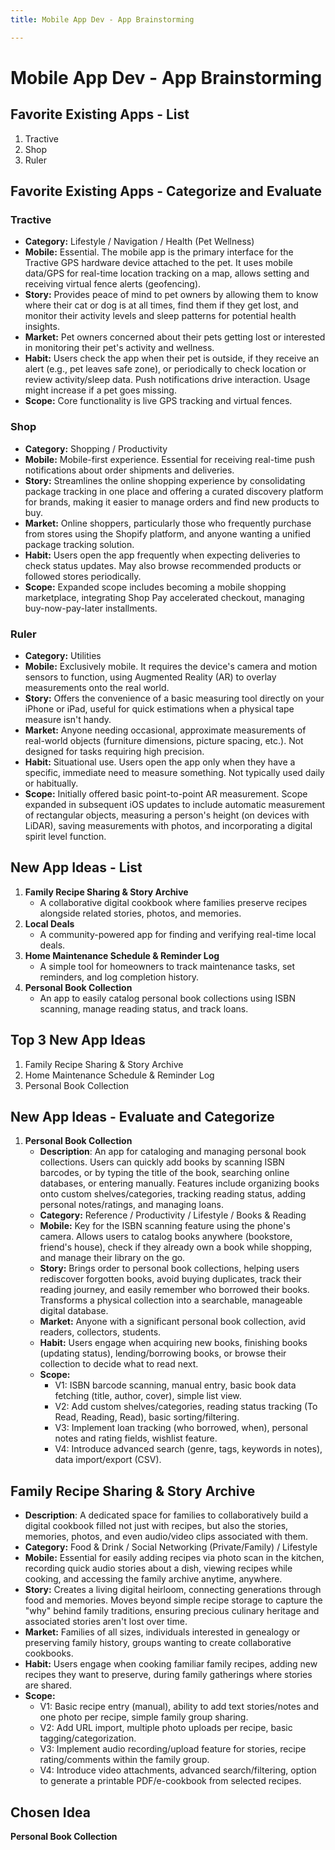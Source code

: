 ```yaml
---
title: Mobile App Dev - App Brainstorming

---
```


Mobile App Dev - App Brainstorming
===

## Favorite Existing Apps - List
1. Tractive
2. Shop
3. Ruler

## Favorite Existing Apps - Categorize and Evaluate


### Tractive

* **Category:** Lifestyle / Navigation / Health (Pet Wellness)
* **Mobile:** Essential. The mobile app is the primary interface for the Tractive GPS hardware device attached to the pet. It uses mobile data/GPS for real-time location tracking on a map, allows setting and receiving virtual fence alerts (geofencing).
* **Story:** Provides peace of mind to pet owners by allowing them to know where their cat or dog is at all times, find them if they get lost, and monitor their activity levels and sleep patterns for potential health insights.
* **Market:** Pet owners concerned about their pets getting lost or interested in monitoring their pet's activity and wellness. 
* **Habit:** Users check the app when their pet is outside, if they receive an alert (e.g., pet leaves safe zone), or periodically to check location or review activity/sleep data. Push notifications drive interaction. Usage might increase if a pet goes missing.
* **Scope:** Core functionality is live GPS tracking and virtual fences.

### Shop

* **Category:** Shopping / Productivity
* **Mobile:** Mobile-first experience. Essential for receiving real-time push notifications about order shipments and deliveries. 
* **Story:** Streamlines the online shopping experience by consolidating package tracking in one place and offering a curated discovery platform for brands, making it easier to manage orders and find new products to buy.
* **Market:** Online shoppers, particularly those who frequently purchase from stores using the Shopify platform, and anyone wanting a unified package tracking solution.
* **Habit:** Users open the app frequently when expecting deliveries to check status updates. May also browse recommended products or followed stores periodically.
* **Scope:** Expanded scope includes becoming a mobile shopping marketplace, integrating Shop Pay accelerated checkout, managing buy-now-pay-later installments.

### Ruler

* **Category:** Utilities
* **Mobile:** Exclusively mobile. It requires the device's camera and motion sensors to function, using Augmented Reality (AR) to overlay measurements onto the real world.
* **Story:** Offers the convenience of a basic measuring tool directly on your iPhone or iPad, useful for quick estimations when a physical tape measure isn't handy.
* **Market:** Anyone needing occasional, approximate measurements of real-world objects (furniture dimensions, picture spacing, etc.). Not designed for tasks requiring high precision.
* **Habit:** Situational use. Users open the app only when they have a specific, immediate need to measure something. Not typically used daily or habitually.
* **Scope:** Initially offered basic point-to-point AR measurement. Scope expanded in subsequent iOS updates to include automatic measurement of rectangular objects, measuring a person's height (on devices with LiDAR), saving measurements with photos, and incorporating a digital spirit level function.

## New App Ideas - List

1.  **Family Recipe Sharing & Story Archive**
    * A collaborative digital cookbook where families preserve recipes alongside related stories, photos, and memories.
2.  **Local Deals**
    * A community-powered app for finding and verifying real-time local deals.
3.  **Home Maintenance Schedule & Reminder Log**
    * A simple tool for homeowners to track maintenance tasks, set reminders, and log completion history.
4.  **Personal Book Collection**
    * An app to easily catalog personal book collections using ISBN scanning, manage reading status, and track loans.

## Top 3 New App Ideas

1.  Family Recipe Sharing & Story Archive
2.  Home Maintenance Schedule & Reminder Log
3.  Personal Book Collection

## New App Ideas - Evaluate and Categorize

1.  **Personal Book Collection**
    * **Description**: An app for cataloging and managing personal book collections. Users can quickly add books by scanning ISBN barcodes, or by typing the title of the book, searching online databases, or entering manually. Features include organizing books onto custom shelves/categories, tracking reading status, adding personal notes/ratings, and managing loans.
    * **Category:** Reference / Productivity / Lifestyle / Books & Reading
    * **Mobile:** Key for the ISBN scanning feature using the phone's camera. Allows users to catalog books anywhere (bookstore, friend's house), check if they already own a book while shopping, and manage their library on the go.
    * **Story:** Brings order to personal book collections, helping users rediscover forgotten books, avoid buying duplicates, track their reading journey, and easily remember who borrowed their books. Transforms a physical collection into a searchable, manageable digital database.
    * **Market:** Anyone with a significant personal book collection, avid readers, collectors, students.
    * **Habit:** Users engage when acquiring new books, finishing books (updating status), lending/borrowing books, or browse their collection to decide what to read next.
    * **Scope:**
        * V1: ISBN barcode scanning, manual entry, basic book data fetching (title, author, cover), simple list view.
        * V2: Add custom shelves/categories, reading status tracking (To Read, Reading, Read), basic sorting/filtering.
        * V3: Implement loan tracking (who borrowed, when), personal notes and rating fields, wishlist feature.
        * V4: Introduce advanced search (genre, tags, keywords in notes), data import/export (CSV).

## Family Recipe Sharing & Story Archive

* **Description**: A dedicated space for families to collaboratively build a digital cookbook filled not just with recipes, but also the stories, memories, photos, and even audio/video clips associated with them. 
* **Category:** Food & Drink / Social Networking (Private/Family) / Lifestyle
* **Mobile:** Essential for easily adding recipes via photo scan in the kitchen, recording quick audio stories about a dish, viewing recipes while cooking, and accessing the family archive anytime, anywhere. 
* **Story:** Creates a living digital heirloom, connecting generations through food and memories. Moves beyond simple recipe storage to capture the "why" behind family traditions, ensuring precious culinary heritage and associated stories aren't lost over time.
* **Market:** Families of all sizes, individuals interested in genealogy or preserving family history, groups wanting to create collaborative cookbooks. 
* **Habit:** Users engage when cooking familiar family recipes, adding new recipes they want to preserve, during family gatherings where stories are shared.
* **Scope:**
    * V1: Basic recipe entry (manual), ability to add text stories/notes and one photo per recipe, simple family group sharing.
    * V2: Add URL import, multiple photo uploads per recipe, basic tagging/categorization.
    * V3: Implement audio recording/upload feature for stories, recipe rating/comments within the family group.
    * V4: Introduce video attachments, advanced search/filtering, option to generate a printable PDF/e-cookbook from selected recipes.

## Chosen Idea 
**Personal Book Collection**
  